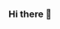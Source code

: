 ### Hi there 👋

<!--
**AdekunleAriyo/AdekunleAriyo** is a ✨ _special_ ✨ repository because its `README.md` (this file) appears on your GitHub profile.

Here are some ideas to get you started:

- 🔭 I’m currently working on improving on my flutter skills.
- 🌱 I’m currently learning Flutter and DART.
- 👯 I’m looking to collaborate on building responsive mobile applications.
- 🤔 I’m looking for help with State management.
- 💬 Ask me about FLUTTER code
- 📫 How to reach me: dekunlearry@gmail.com, 08027608299
- 😄 Pronouns: HE/HIM
- ⚡ Fun fact: I love coding, at least most of the time.

-->
